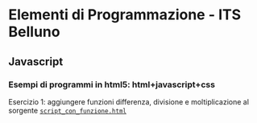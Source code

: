 # Elementi di Programmazione - ITS Belluno

## Javascript
### Esempi di programmi in html5: html+javascript+css

Esercizio 1: aggiungere funzioni differenza, divisione e moltiplicazione al sorgente [`script_con_funzione.html`](https://github.com/mdm13/its-coding/blob/main/javascript/script_con_funzione.html)
